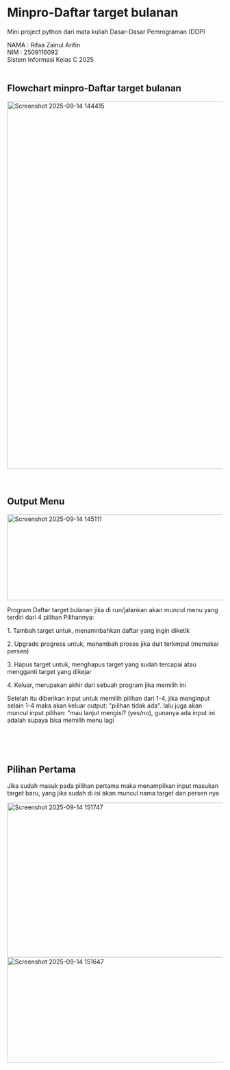# Minpro-Daftar target bulanan
Mini project python dari mata kuliah Dasar-Dasar Pemrograman (DDP)

NAMA : Rifaa Zainul Arifin
<br>
NIM  : 2509116092
<br>
Sistem Informasi Kelas C 2025
<br>
<br>
<h2> Flowchart minpro-Daftar target bulanan</h2>
<img width="736" height="857" alt="Screenshot 2025-09-14 144415" src="https://github.com/user-attachments/assets/dd51ff80-5383-4db0-85f0-2d57daf36744" />

<br>
<br>
<br>

<h2>Output Menu</h2>
<img width="1538" height="200" alt="Screenshot 2025-09-14 145111" src="https://github.com/user-attachments/assets/e8eab0a4-d611-4129-983c-813e2fa0f378" />
<p>Program Daftar target bulanan jika di run/jalankan akan muncul menu yang terdiri dari 4 pilihan
Pilihannya:
</p>
<p>1. Tambah target untuk, menamnbahkan daftar yang ingin diketik </p>
<p>2. Upgrade progress untuk, menambah proses jika duit terkmpul (memakai persen) </p>
<p>3. Hapus target untuk, menghapus target yang sudah tercapai atau mengganti target yang dikejar </p>
<p>4. Keluar, merupakan akhir dari sebuah program jika memilih ini</p>
<p>Setelah itu diberikan input untuk memilih pilihan dari 1-4, jika menginput selain 1-4 maka akan keluar output: "pilihan tidak ada". lalu juga akan muncul input pilihan: "mau lanjut mengisi? (yes/no), gunanya ada input ini adalah supaya bisa memilih menu lagi</p>

<br>
<br>
<br>

<h2>Pilihan Pertama</h2>
<P>Jika sudah masuk pada pilihan pertama maka menampilkan input masukan target baru, yang jika sudah di isi akan muncul nama target dan persen nya </P>
<img width="1550" height="360" alt="Screenshot 2025-09-14 151747" src="https://github.com/user-attachments/assets/1835e796-c31d-4c51-b5bd-025858f0b975" />
<img width="1546" height="246" alt="Screenshot 2025-09-14 151647" src="https://github.com/user-attachments/assets/3ecd14d3-27c7-4346-ac62-aaf00607e3fe" />
